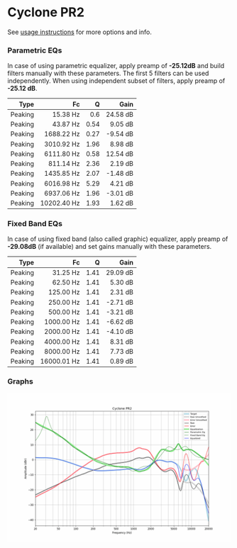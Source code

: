 # Cyclone PR2
See [usage instructions](https://github.com/jaakkopasanen/AutoEq#usage) for more options and info.

### Parametric EQs
In case of using parametric equalizer, apply preamp of **-25.12dB** and build filters manually
with these parameters. The first 5 filters can be used independently.
When using independent subset of filters, apply preamp of **-25.12 dB**.

| Type    | Fc          |    Q | Gain     |
|--------:|------------:|-----:|---------:|
| Peaking | 15.38 Hz    | 0.6  | 24.58 dB |
| Peaking | 43.87 Hz    | 0.54 | 9.05 dB  |
| Peaking | 1688.22 Hz  | 0.27 | -9.54 dB |
| Peaking | 3010.92 Hz  | 1.96 | 8.98 dB  |
| Peaking | 6111.80 Hz  | 0.58 | 12.54 dB |
| Peaking | 811.14 Hz   | 2.36 | 2.19 dB  |
| Peaking | 1435.85 Hz  | 2.07 | -1.48 dB |
| Peaking | 6016.98 Hz  | 5.29 | 4.21 dB  |
| Peaking | 6937.06 Hz  | 1.96 | -3.01 dB |
| Peaking | 10202.40 Hz | 1.93 | 1.62 dB  |

### Fixed Band EQs
In case of using fixed band (also called graphic) equalizer, apply preamp of **-29.08dB**
(if available) and set gains manually with these parameters.

| Type    | Fc          |    Q | Gain     |
|--------:|------------:|-----:|---------:|
| Peaking | 31.25 Hz    | 1.41 | 29.09 dB |
| Peaking | 62.50 Hz    | 1.41 | 5.30 dB  |
| Peaking | 125.00 Hz   | 1.41 | 2.31 dB  |
| Peaking | 250.00 Hz   | 1.41 | -2.71 dB |
| Peaking | 500.00 Hz   | 1.41 | -3.21 dB |
| Peaking | 1000.00 Hz  | 1.41 | -6.62 dB |
| Peaking | 2000.00 Hz  | 1.41 | -4.10 dB |
| Peaking | 4000.00 Hz  | 1.41 | 8.31 dB  |
| Peaking | 8000.00 Hz  | 1.41 | 7.73 dB  |
| Peaking | 16000.01 Hz | 1.41 | 0.89 dB  |

### Graphs
![](./Cyclone%20PR2.png)